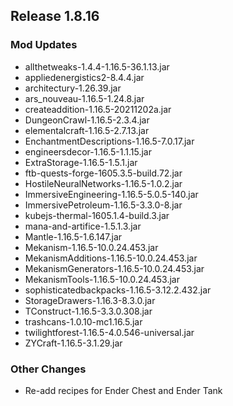 ## Release 1.8.16

### Mod Updates
- allthetweaks-1.4.4-1.16.5-36.1.13.jar
- appliedenergistics2-8.4.4.jar
- architectury-1.26.39.jar
- ars_nouveau-1.16.5-1.24.8.jar
- createaddition-1.16.5-20211202a.jar
- DungeonCrawl-1.16.5-2.3.4.jar
- elementalcraft-1.16.5-2.7.13.jar
- EnchantmentDescriptions-1.16.5-7.0.17.jar
- engineersdecor-1.16.5-1.1.15.jar
- ExtraStorage-1.16.5-1.5.1.jar
- ftb-quests-forge-1605.3.5-build.72.jar
- HostileNeuralNetworks-1.16.5-1.0.2.jar
- ImmersiveEngineering-1.16.5-5.0.5-140.jar
- ImmersivePetroleum-1.16.5-3.3.0-8.jar
- kubejs-thermal-1605.1.4-build.3.jar
- mana-and-artifice-1.5.1.3.jar
- Mantle-1.16.5-1.6.147.jar
- Mekanism-1.16.5-10.0.24.453.jar
- MekanismAdditions-1.16.5-10.0.24.453.jar
- MekanismGenerators-1.16.5-10.0.24.453.jar
- MekanismTools-1.16.5-10.0.24.453.jar
- sophisticatedbackpacks-1.16.5-3.12.2.432.jar
- StorageDrawers-1.16.3-8.3.0.jar
- TConstruct-1.16.5-3.3.0.308.jar
- trashcans-1.0.10-mc1.16.5.jar
- twilightforest-1.16.5-4.0.546-universal.jar
- ZYCraft-1.16.5-3.1.29.jar
### Other Changes
- Re-add recipes for Ender Chest and Ender Tank
